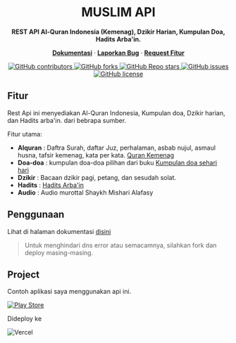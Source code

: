 <div align="center">
  <h1 align="center">MUSLIM API</h1>
  <p align="center">
    <strong>REST API Al-Quran Indonesia (Kemenag), Dzikir Harian, Kumpulan Doa, Hadits Arba'in.</strong>
  </p>
   <p align="center">
    <a href="https://muslim-api-three.vercel.app"><strong>Dokumentasi</strong></a> · <a href="https://github.com/Otang45/muslim-api/issues"><strong>Laporkan Bug</strong></a> · <a href="https://github.com/Otang45/muslim-api/issues"><strong>Request Fitur</strong></a>
  </p>
  <a href="https://github.com/Otang45/muslim-api/graphs/contributors">
    <img alt="GitHub contributors" src="https://img.shields.io/github/contributors/Otang45/muslim-api">
  </a>
  <a href="https://github.com/Otang45/muslim-api/network/members">
    <img alt="GitHub forks" src="https://img.shields.io/github/forks/Otang45/muslim-api">
  </a>
  <a href="https://github.com/Otang45/muslim-api/stargazers">
    <img alt="GitHub Repo stars" src="https://img.shields.io/github/stars/Otang45/muslim-api">
  </a>
  <a href="https://github.com/Otang45/muslim-api/issues">
    <img alt="GitHub issues" src="https://img.shields.io/github/issues/Otang45/muslim-api">
  </a>
  <a href="https://github.com/Otang45/muslim-api/blob/main/LICENSE">
  <img alt="GitHub license" src="https://img.shields.io/github/license/Otang45/muslim-api">
  </a>
</div>



## Fitur
Rest Api ini menyediakan Al-Quran Indonesia, Kumpulan doa, Dzikir harian, dan Hadits arba'in. dari bebrapa sumber.

Fitur utama:
-  **Alquran** : Daftra Surah, daftar Juz, perhalaman, asbab nujul, asmaul husna, tafsir kemenag, kata per kata. [Quran Kemenag](https://quran.kemenag.go.id/)
-  **Doa-doa** : kumpulan doa-doa pilihan dari buku [Kumpulan doa sehari hari](https://jatim.kemenag.go.id/file/file/kumpulanbukuelektronik/pgdx1436850980.pdf)
-  **Dzikir** : Bacaan dzikir pagi, petang, dan sesudah solat.
-  **Hadits** : [Hadits Arba'in](https://haditsarbain.com/)
-  **Audio** : Audio murottal Shaykh Mishari Alafasy


## Penggunaan
Lihat di halaman dokumentasi [disini](https://muslim-api-three.vercel.app)

> Untuk menghindari dns error atau semacamnya, silahkan fork dan deploy masing-masing.

## Project
Contoh aplikasi saya menggunakan api ini.

[![Play Store](https://img.shields.io/badge/Google_Play-414141?style=for-the-badge&logo=google-play&logoColor=white)](https://play.google.com/store/apps/details?id=otang.app.muslim)

Dideploy ke

![Vercel](https://img.shields.io/badge/vercel-%23000000.svg?style=for-the-badge&logo=vercel&logoColor=white)